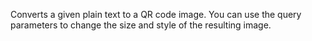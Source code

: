 Converts a given plain text to a QR code image.
You can use the query parameters to change the size and style of the resulting image.
